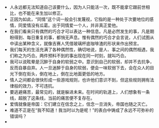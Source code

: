 - 人永远都无法知道自己该要什么，因为人只能活一次，既不能拿它跟前世相比，也不能在来生加以修正。
- 正因为如此，“同情”这个词一般会引发蔑视，它指的是一种处于次要地位的感情，同爱情没有瓜葛。出于同情爱一个人，并非真正爱他。
- 在我们看来只有偶然的巧合才可以表达一种信息。凡是必然发生的事，凡是期盼得到、每日重复的事，都悄无声息。惟有偶然的巧合才会言说，人们试图从中读出某种含义，就像吉赛人凭借玻璃杯底咖啡渣的形状来作出预言。
- 我们每天的生活充满了各种偶然性，确切地说，是人、事之间的偶然相遇，我们称之为巧合。两件预料不到的事出现在同一时刻，就叫巧合。
- 我可以说眩晕是沉醉于自身的软弱之中。意识到自己的软弱，却并不去抗争，反而自暴自弃。人一旦迷醉于自身的软弱，便会一味软弱下去，会在众人的目光下倒在街头，倒在地上，倒在比地面更低的地方。
- 情人之间都会很快形成一些游戏规则，也许他们意识不到，但这些规则拥有法律般的效力，不可违抗。
- 要逃避痛苦，最常见的，就是躲进未来。在时间的轨道上，人们想象有一条线，超脱了这条线，当前的痛苦便不复存在。
- 爱情就像是帝国：它们建立在信念之上，信念一旦消失，帝国也随之灭亡。
- 难道不正是在“我不知道！我当时以为是呢！”的表白中铸成了永远不可弥补的错误吗？
- 